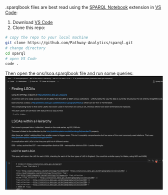 .sparqlbook files are best read using the [SPARQL Notebook](https://marketplace.visualstudio.com/items?itemName=Zazuko.sparql-notebook) extension in [VS Code](https://code.visualstudio.com/download): 

1. Download [VS Code](https://code.visualstudio.com/download)
2. Clone this repo: 

```bash
# copy the repo to your local machine
git clone https://github.com/Pathway-Analytics/sparql.git
# change directory
cd sparql
# open VS Code
code .
```
Then open the ons/lsoa.sparqlbook file and run some queries:
![sparqlbook.gif](../assets/sparqlbook.gif)
